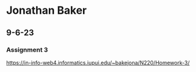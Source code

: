 # Jonathan Baker

## 9-6-23

### Assignment 3
https://in-info-web4.informatics.iupui.edu/~bakejona/N220/Homework-3/
